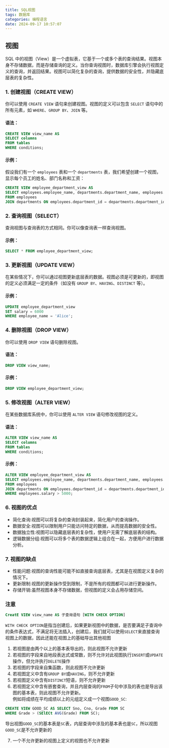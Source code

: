 ```yaml
---
title: SQL视图
tags: 数据库
categories: 编程语言
date: 2024-09-17 10:57:07
---
```



## 视图

SQL 中的视图（View）是一个虚拟表，它基于一个或多个表的查询结果。视图本身不存储数据，而是存储查询的定义。当你查询视图时，数据库引擎会执行视图定义的查询，并返回结果。视图可以简化复杂的查询，提供数据的安全性，并隐藏底层表的复杂性。


### 1. 创建视图（CREATE VIEW）

你可以使用 `CREATE VIEW` 语句来创建视图。视图的定义可以包含 `SELECT` 语句中的所有元素，如 `WHERE`、`GROUP BY`、`JOIN` 等。

#### 语法：

```sql
CREATE VIEW view_name AS
SELECT columns
FROM tables
WHERE conditions;
```

#### 示例：

假设我们有一个 `employees` 表和一个 `departments` 表，我们希望创建一个视图，显示每个员工的姓名、部门名称和工资：

```sql
CREATE VIEW employee_department_view AS
SELECT employees.employee_name, departments.department_name, employees.salary
FROM employees
JOIN departments ON employees.department_id = departments.department_id;
```

### 2. 查询视图（SELECT）

查询视图与查询表的方式相同。你可以像查询表一样查询视图。

#### 示例：

```sql
SELECT * FROM employee_department_view;
```

### 3. 更新视图（UPDATE VIEW）

在某些情况下，你可以通过视图更新底层表的数据。视图必须是可更新的，即视图的定义必须满足一定的条件（如没有 `GROUP BY`、`HAVING`、`DISTINCT` 等）。

#### 示例：

```sql
UPDATE employee_department_view
SET salary = 6000
WHERE employee_name = 'Alice';
```

### 4. 删除视图（DROP VIEW）

你可以使用 `DROP VIEW` 语句删除视图。

#### 语法：

```sql
DROP VIEW view_name;
```

#### 示例：

```sql
DROP VIEW employee_department_view;
```

### 5. 修改视图（ALTER VIEW）

在某些数据库系统中，你可以使用 `ALTER VIEW` 语句修改视图的定义。

#### 语法：

```sql
ALTER VIEW view_name AS
SELECT columns
FROM tables
WHERE conditions;
```

#### 示例：

```sql
ALTER VIEW employee_department_view AS
SELECT employees.employee_name, departments.department_name, employees.salary
FROM employees
JOIN departments ON employees.department_id = departments.department_id
WHERE employees.salary > 5000;
```

### 6. 视图的优点

- 简化查询:视图可以将复杂的查询封装起来，简化用户的查询操作。
- 数据安全:视图可以限制用户只能访问特定的数据，从而提高数据的安全性。
- 数据独立性:视图可以隐藏底层表的复杂性，使用户无需了解底层表的结构。
- 逻辑数据分组:视图可以将多个表的数据逻辑上组合在一起，方便用户进行数据分析。

### 7. 视图的缺点

- 性能问题:视图的查询性能可能不如直接查询底层表，尤其是在视图定义复杂的情况下。
- 更新限制:视图的更新操作受到限制，不是所有的视图都可以进行更新操作。
- 存储开销:虽然视图本身不存储数据，但视图的定义会占用存储空间。


### 注意

```sql
CreatE VIEW view_name AS 子查询语句 [WITH CHECK OPTION]
```

`WITH CHECK OPTION`是指当创建后，如果更新视图中的数据，是否要满足子查询中的条件表达式，不满足将无法插入，创建后，我们就可以使用`SELECT`来直接查询视图上的数据，因此还能在视图上的基础导出其他视图

1. 若视图是由两个以上的基本表导出的，则此视图不允许更新
2. 若视图的字段来自地段表达式或常数，则不允许对此视图执行`INSERT`或`UPDATE`操作，但允许执行`DELETE`操作
3. 若视图的字段来自集函数，则此视图不允许更新
4. 若视图定义中含有`GROUP BY`或`HAVING`，则不允许更新
5. 若视图定义中含有`DISTINCT`短语，则不允许更新
6. 若视图定义中含有嵌套查询，并且内层查询的`FROM`子句中涉及的表也是导出该图的基本表，则此视图不允许更新。  
   例如将成绩在平均成绩以上的元组定义成一个视图`GOOD_SC`:

```sql
CREATE VIEW GOOD_SC AS SELECT Sno, Cno, Grade FROM SC
WHERE Grade > (SElECt AVG(Grade) FROM SC);
```

导出视图`GOOD_SC`的基本表是`SC`表，内层查询中涉及的基本表也是`SC`，所以视图`GOOD_SC`是不允许更新的

7. 一个不允许更新的视图上定义的视图也不允许更新

